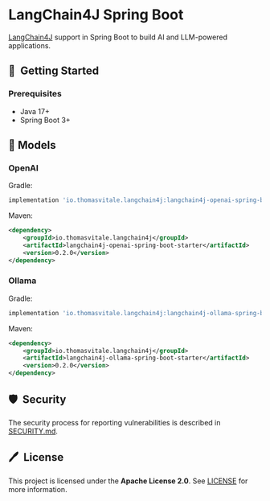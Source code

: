 # LangChain4J Spring Boot

[LangChain4J](https://github.com/langchain4j) support in Spring Boot to build AI and LLM-powered applications.

## 🚀&nbsp; Getting Started

### Prerequisites

* Java 17+
* Spring Boot 3+

## 🦜 Models

### OpenAI

Gradle:

```groovy
implementation 'io.thomasvitale.langchain4j:langchain4j-openai-spring-boot-starter:0.2.0'
```

Maven:

```xml
<dependency>
    <groupId>io.thomasvitale.langchain4j</groupId>
    <artifactId>langchain4j-openai-spring-boot-starter</artifactId>
    <version>0.2.0</version>
</dependency>
```

### Ollama

Gradle:

```groovy
implementation 'io.thomasvitale.langchain4j:langchain4j-ollama-spring-boot-starter:0.2.0'
```

Maven:

```xml
<dependency>
    <groupId>io.thomasvitale.langchain4j</groupId>
    <artifactId>langchain4j-ollama-spring-boot-starter</artifactId>
    <version>0.2.0</version>
</dependency>
```

## 🛡️&nbsp; Security

The security process for reporting vulnerabilities is described in [SECURITY.md](SECURITY.md).

## 🖊️&nbsp; License

This project is licensed under the **Apache License 2.0**. See [LICENSE](LICENSE) for more information.
